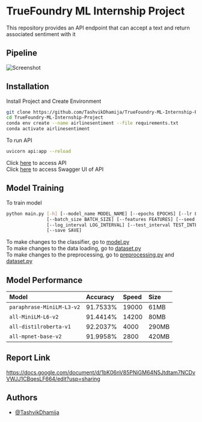 
# TrueFoundry ML Internship Project

This repository provides an API endpoint that can accept a text and return associated sentiment with it  

## Pipeline

![Screenshot](https://github.com/TashvikDhamija/TrueFoundry-ML-Internship-Project/blob/master/imgs/Pipeline.png)


## Installation

Install Project and Create Environment

```bash
git clone https://github.com/TashvikDhamija/TrueFoundry-ML-Internship-Project
cd TrueFoundry-ML-Internship-Project
conda env create --name airlinesentiment --file requirements.txt
conda activate airlinesentiment
```

To run API

```bash
uvicorn api:app --reload
```

Click [here](http://127.0.0.1:8000/) to access API \
Click [here](http://127.0.0.1:8000/docs) to access Swagger UI of API

## Model Training

To train model

```bash
python main.py [-h] [--model_name MODEL_NAME] [--epochs EPOCHS] [--lr LR]
               [--batch_size BATCH_SIZE] [--features FEATURES] [--seed SEED]
               [--log_interval LOG_INTERVAL] [--test_interval TEST_INTERVAL]
               [--save SAVE]
```

To make changes to the classifier, go to [model.py](https://github.com/TashvikDhamija/TrueFoundry-ML-Internship-Project/blob/master/model.py) \
To make changes to the data loading, go to [dataset.py](https://github.com/TashvikDhamija/TrueFoundry-ML-Internship-Project/blob/master/dataset.py) \
To make changes to the preprocessing, go to [preprocessing.py](https://github.com/TashvikDhamija/TrueFoundry-ML-Internship-Project/blob/master/preprocessing.py) and [dataset.py](https://github.com/TashvikDhamija/TrueFoundry-ML-Internship-Project/blob/master/dataset.py) 

## Model Performance


| Model | Accuracy     | Speed |  Size             | 
| :-------- | :------- | :------------------------- |:--|
| `paraphrase-MiniLM-L3-v2` | 91.7533% |19000 | 61MB|
| `all-MiniLM-L6-v2` | 91.4414% |14200 | 80MB|
| `all-distilroberta-v1` | 92.2037% |4000 | 290MB|
| `all-mpnet-base-v2` | 91.9958% |2800 | 420MB|

## Report Link
https://docs.google.com/document/d/1bK06nV85PNiGM64N5Jtdtam7NCDvVWJJ1CBqesLF664/edit?usp=sharing

## Authors

- [@TashvikDhamija](https://www.github.com/TashvikDhamija)
